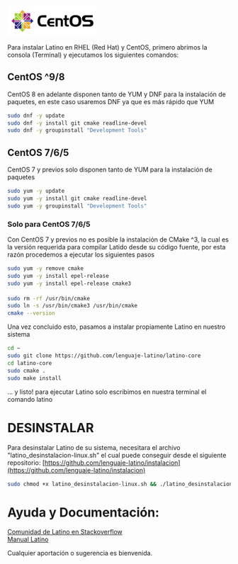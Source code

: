 <img width="40%" src ="../imgs/CentOS.svg" />

Para instalar Latino en RHEL (Red Hat) y CentOS, primero abrimos la consola (Terminal) y ejecutamos los siguientes comandos:

## CentOS ^9/8
CentOS 8 en adelante disponen tanto de YUM y DNF para la instalación de paquetes, en este caso usaremos DNF ya que es más rápido que YUM
```bash
sudo dnf -y update
sudo dnf -y install git cmake readline-devel
sudo dnf -y groupinstall "Development Tools"
```
## CentOS 7/6/5
CentOS 7 y previos solo disponen tanto de YUM para la instalación de paquetes
```bash
sudo yum -y update
sudo yum -y install git cmake readline-devel
sudo yum -y groupinstall "Development Tools"
```
### Solo para CentOS 7/6/5
Con CentOS 7 y previos no es posible la instalación de CMake ^3, la cual es la versión requerida para compilar Latido desde su código fuente, por esta razón procedemos a ejecutar los siguientes pasos
```bash
sudo yum -y remove cmake
sudo yum -y install epel-release
sudo yum -y install epel-release cmake3

sudo rm -rf /usr/bin/cmake
sudo ln -s /usr/bin/cmake3 /usr/bin/cmake
cmake --version
```

Una vez concluido esto, pasamos a instalar propiamente Latino en nuestro sistema

```bash
cd ~
sudo git clone https://github.com/lenguaje-latino/latino-core
cd latino-core
sudo cmake .
sudo make install 
```

… y listo! para ejecutar Latino solo escribimos en nuestra terminal el comando latino

# DESINSTALAR
Para desinstalar Latino de su sistema, necesitara el archivo "latino_desinstalacion-linux.sh" el cual puede conseguir desde el siguiente repositorio:
[https://github.com/lenguaje-latino/instalacion](https://github.com/lenguaje-latino/instalacion)

```bash
sudo chmod +x latino_desinstalacion-linux.sh && ./latino_desinstalacion-linux.sh
```

# Ayuda y Documentación:
[Comunidad de Latino en Stackoverflow](https://es.stackoverflow.com/questions/tagged/latino)<br/>
[Manual Latino](http://manual.lenguaje-latino.org/)

Cualquier aportación o sugerencia es bienvenida.